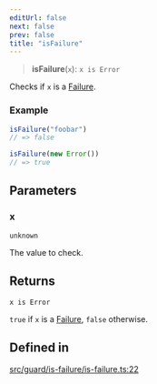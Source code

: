 ```yaml
---
editUrl: false
next: false
prev: false
title: "isFailure"
---
```


> **isFailure**(`x`): `x is Error`

Checks if `x` is a [Failure](../../../../../../api/type-aliases/failure).

### Example
```ts
isFailure("foobar")
// => false

isFailure(new Error())
// => true
```

## Parameters

### x

`unknown`

The value to check.

## Returns

`x is Error`

`true` if `x` is a [Failure](/api/api/type-aliases/failure/), `false` otherwise.

## Defined in

[src/guard/is-failure/is-failure.ts:22](https://github.com/skyleague/axioms/blob/75fb1c5c977f1940e84e5cdcef2be336d1fd81da/src/guard/is-failure/is-failure.ts#L22)
